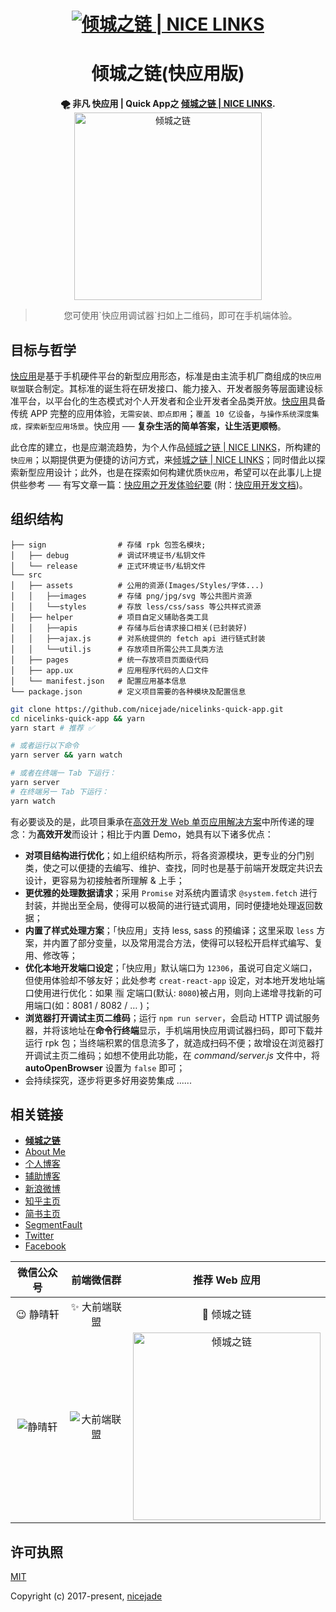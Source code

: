 <h1 align="center"><a href="https://nicelinks.site?from=github"><img src="https://image.nicelinks.site/nice-links-logo.png" alt="倾城之链 | NICE LINKS"></a></h1>

<h1 align="center">倾城之链(快应用版)</h1>

<div align="center">
  <strong>🌪 非凡 <a>快应用 | Quick App</a>之 <a href="https://nicelinks.site/">倾城之链 | NICE LINKS</a>.</strong>
</div>

<div align="center">
  <image src="https://raw.githubusercontent.com/nicejade/nicelinks-quick-app/master/src/assets/images/nicelinks-qrcode.png" width="300" alt="倾城之链" />
  <blockquote>您可使用`快应用调试器`扫如上二维码，即可在手机端体验。</blockquote>
</div>

## 目标与哲学

[快应用](https://nicelinks.site/post/5b5fb5bc615bf842b609105f)是基于手机硬件平台的新型应用形态，标准是由主流手机厂商组成的`快应用联盟`联合制定。其标准的诞生将在研发接口、能力接入、开发者服务等层面建设标准平台，以平台化的生态模式对个人开发者和企业开发者全品类开放。[快应用](https://nicelinks.site/post/5b5fb5bc615bf842b609105f)具备传统 APP 完整的应用体验，`无需安装、即点即用`；`覆盖 10 亿设备`，`与操作系统深度集成，探索新型应用场景`。快应用 ── **复杂生活的简单答案，让生活更顺畅**。

此仓库的建立，也是应潮流趋势，为个人作品[倾城之链 | NICE LINKS](https://nicelinks.site/)，所构建的`快应用`；以期提供更为便捷的访问方式，来[倾城之链 | NICE LINKS](https://nicelinks.site/)；同时借此以探索新型应用设计；此外，也是在探索如何构建优质`快应用`，希望可以在此事儿上提供些参考 ── 有写文章一篇：[快应用之开发体验纪要](https://nice.lovejade.cn/zh/article/develop-quick-app-experience-notes.html) (附：[快应用开发文档](https://doc.quickapp.cn/))。

## 组织结构

```
├── sign                # 存储 rpk 包签名模块;
│   ├── debug           # 调试环境证书/私钥文件
│   └── release         # 正式环境证书/私钥文件
└── src
│   ├── assets          # 公用的资源(Images/Styles/字体...)
│   │   ├──images       # 存储 png/jpg/svg 等公共图片资源
│   │   └──styles       # 存放 less/css/sass 等公共样式资源
│   ├── helper          # 项目自定义辅助各类工具
│   │   ├──apis         # 存储与后台请求接口相关(已封装好)
│   │   ├──ajax.js      # 对系统提供的 fetch api 进行链式封装
│   │   └──util.js      # 存放项目所需公共工具类方法
│   ├── pages           # 统一存放项目页面级代码
│   ├── app.ux          # 应用程序代码的人口文件
│   └── manifest.json   # 配置应用基本信息
└── package.json        # 定义项目需要的各种模块及配置信息
```

```bash
git clone https://github.com/nicejade/nicelinks-quick-app.git
cd nicelinks-quick-app && yarn
yarn start # 推荐 ✅

# 或者运行以下命令
yarn server && yarn watch

# 或者在终端一 Tab 下运行：
yarn server
# 在终端另一 Tab 下运行：
yarn watch
```

有必要谈及的是，此项目秉承在[高效开发 Web 单页应用解决方案](https://nice.lovejade.cn/zh/article/vue-webpack-boilerplate-template.html)中所传递的理念：为**高效开发**而设计；相比于内置 Demo，她具有以下诸多优点：

- **对项目结构进行优化**；如上组织结构所示，将各资源模块，更专业的分门别类，使之可以便捷的去编写、维护、查找，同时也是基于前端开发既定共识去设计，更容易为初接触者所理解 & 上手；
- **更优雅的处理数据请求**；采用 `Promise` 对系统内置请求 `@system.fetch` 进行封装，并抛出至全局，使得可以极简的进行链式调用，同时便捷地处理返回数据；
- **内置了样式处理方案**；「快应用」支持 less, sass 的预编译；这里采取 `less` 方案，并内置了部分变量，以及常用混合方法，使得可以轻松开启样式编写、复用、修改等；
- **优化本地开发端口设定**；「快应用」默认端口为 `12306`，虽说可自定义端口，但使用体验却不够友好；此处参考 `creat-react-app` 设定，对本地开发地址端口使用进行优化：如果 🈯️ 定端口(默认: `8080`)被占用，则向上递增寻找新的可用端口(如：8081 / 8082 / … )；
- **浏览器打开调试主页二维码**；运行 `npm run server`，会启动 HTTP 调试服务器，并将该地址在**命令行终端**显示，手机端用快应用调试器扫码，即可下载并运行 rpk 包；当终端积累的信息流多了，就造成扫码不便；故增设在浏览器打开调试主页二维码；如想不使用此功能，在 _command/server.js_ 文件中，将 **autoOpenBrowser** 设置为 `false` 即可；
- 会持续探究，逐步将更多好用姿势集成 ......

## 相关链接

- [**倾城之链**](https://nicelinks.site?from=github)
- [About Me](https://about.me/nicejade)
- [个人博客](https://jeffjade.com/nicelinks)
- [辅助博客](https://blog.lovejade.cn/)
- [新浪微博](https://weibo.com/jeffjade)
- [知乎主页](https://www.zhihu.com/people/yang-qiong-pu/)
- [简书主页](https://www.jianshu.com/u/9aae3d8f4c3d)
- [SegmentFault](https://segmentfault.com/u/jeffjade)
- [Twitter](https://twitter.com/jeffjade2)
- [Facebook](https://www.facebook.com/yang.gang.jade)

|                                                  微信公众号                                                   |                              前端微信群                              |                                    推荐 Web 应用                                     |
| :-----------------------------------------------------------------------------------------------------------: | :------------------------------------------------------------------: | :----------------------------------------------------------------------------------: |
|                                                   😉 静晴轩                                                   |                            ✨ 大前端联盟                             |                                     🎉 倾城之链                                      |
| ![静晴轩](https://raw.githubusercontent.com/nicejade/nice-front-end-tutorial/master/assets/images/静晴轩.jpg) | ![大前端联盟](https://image.nicelinks.site/wqycx-weixin.png?ver=1.0) | <img src="https://image.nicelinks.site/nice-links.png" width="300px" alt="倾城之链"> |

## 许可执照

[MIT](http://opensource.org/licenses/MIT)

Copyright (c) 2017-present, [nicejade](https://github.com/nicejade)
